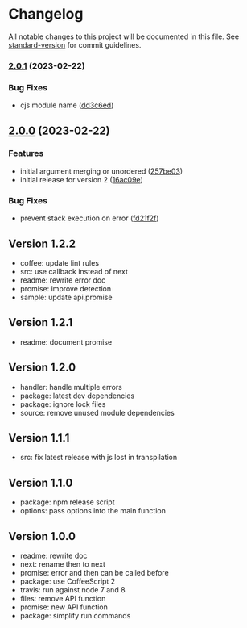 # Changelog

All notable changes to this project will be documented in this file. See [standard-version](https://github.com/conventional-changelog/standard-version) for commit guidelines.

### [2.0.1](https://github.com/adaltas/node-each/compare/v2.0.0...v2.0.1) (2023-02-22)


### Bug Fixes

* cjs module name ([dd3c6ed](https://github.com/adaltas/node-each/commit/dd3c6ed4abbba2ec908c75334b2867df88e0e870))

## [2.0.0](https://github.com/adaltas/node-each/compare/v1.2.2...v2.0.0) (2023-02-22)


### Features

* initial argument merging or unordered ([257be03](https://github.com/adaltas/node-each/commit/257be0304539b3178cb6f011994628f18c97bfa2))
* initial release for version 2 ([16ac09e](https://github.com/adaltas/node-each/commit/16ac09e053cfab42f5d2f2dd79f6ea5bfe628f89))


### Bug Fixes

* prevent stack execution on error ([fd21f2f](https://github.com/adaltas/node-each/commit/fd21f2f919e595d2e87956c1662ecd280d0ac0a9))


## Version 1.2.2

* coffee: update lint rules
* src: use callback instead of next
* readme: rewrite error doc
* promise: improve detection
* sample: update api.promise

## Version 1.2.1

* readme: document promise

## Version 1.2.0

* handler: handle multiple errors
* package: latest dev dependencies
* package: ignore lock files
* source: remove unused module dependencies

## Version 1.1.1

* src: fix latest release with js lost in transpilation

## Version 1.1.0

* package: npm release script
* options: pass options into the main function

## Version 1.0.0

* readme: rewrite doc
* next: rename then to next
* promise: error and then can be called before
* package: use CoffeeScript 2
* travis: run against node 7 and 8
* files: remove API function
* promise: new API function
* package: simplify run commands
